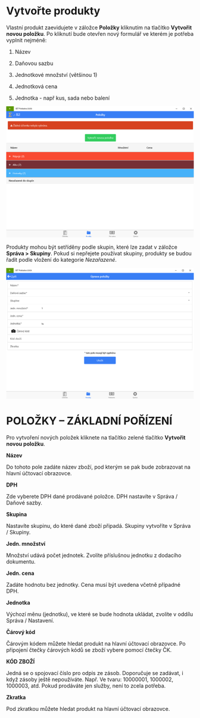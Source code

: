 # Vytvořte produkty

Vlastní produkt zaevidujete v záložce **Položky** kliknutím na tlačítko **Vytvořit novou položku**. Po kliknutí bude otevřen nový formulář ve kterém je potřeba vyplnit nejméně:

1) Název

2) Daňovou sazbu

3) Jednotkové množství (většinou 1)

4) Jednotková cena

5) Jednotka - např kus, sada nebo balení

![](lilka-polozky-uvod.png)

Produkty mohou být setříděny podle skupin, které lze zadat v záložce **Správa > Skupiny**. Pokud si nepřejete používat skupiny, produkty se budou řadit podle vložení do kategorie *Nezařazené*.

![](lilka-polozky-detail.png)

# POLOŽKY – ZÁKLADNÍ POŘÍZENÍ

Pro vytvoření nových položek kliknete na tlačítko zelené tlačítko **Vytvořit novou položku**.

**Název**

Do tohoto pole zadáte název zboží, pod kterým se pak bude zobrazovat na hlavní účtovací obrazovce.

**DPH**

Zde vyberete DPH dané prodávané položce. DPH nastavíte v Správa / Daňové sazby.

**Skupina**

Nastavíte skupinu, do které dané zboží připadá. Skupiny vytvoříte v Správa / Skupiny.

**Jedn. množství**

Množství udává počet jednotek. Zvolíte příslušnou jednotku z dodacího dokumentu.

**Jedn. cena**

Zadáte hodnotu bez jednotky. Cena musí být uvedena včetně případné DPH. 

**Jednotka**

Výchozí měnu (jednotku), ve které se bude hodnota ukládat, zvolíte v oddílu Správa / Nastavení.

**Čárový kód**

Čárovým kódem můžete hledat produkt na hlavní účtovací obrazovce. Po připojení čtečky čárových kódů se zboží vybere pomocí čtečky ČK.

**KÓD ZBOŽÍ**

Jedná se o spojovací číslo pro odpis ze zásob. Doporučuje se zadávat, i když zásoby ještě nepoužíváte. Např. Ve tvaru: 10000001, 1000002, 1000003, atd. Pokud prodáváte jen služby, není to zcela potřeba.

**Zkratka**

Pod zkratkou můžete hledat produkt na hlavní účtovací obrazovce. 
